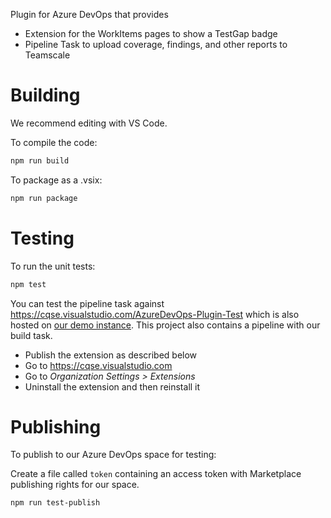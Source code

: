 Plugin for Azure DevOps that provides

- Extension for the WorkItems pages to show a TestGap badge
- Pipeline Task to upload coverage, findings, and other reports to Teamscale

# Building

We recommend editing with VS Code.

To compile the code:

```bash
npm run build
```

To package as a .vsix:

```bash
npm run package
```

# Testing

To run the unit tests:

```bash
npm test
```

You can test the pipeline task against <https://cqse.visualstudio.com/AzureDevOps-Plugin-Test> which is also hosted on
[our demo instance](https://demo.teamscale.com). This project also contains a pipeline with our build task.

- Publish the extension as described below
- Go to <https://cqse.visualstudio.com>
- Go to _Organization Settings > Extensions_
- Uninstall the extension and then reinstall it

# Publishing

To publish to our Azure DevOps space for testing:

Create a file called `token` containing an access token with Marketplace publishing rights for our space.

```bash
npm run test-publish
```

